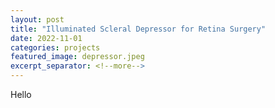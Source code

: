 ```yaml
---
layout: post
title: "Illuminated Scleral Depressor for Retina Surgery"
date: 2022-11-01
categories: projects
featured_image: depressor.jpeg
excerpt_separator: <!--more-->
---
```


Hello